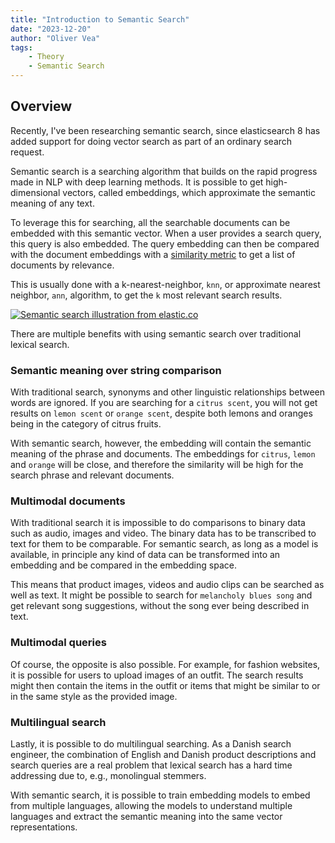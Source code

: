 ```yaml
---
title: "Introduction to Semantic Search"
date: "2023-12-20"
author: "Oliver Vea"
tags:
    - Theory
    - Semantic Search
---
```


## Overview

Recently, I've been researching semantic search, since elasticsearch 8 has added support for doing vector search as part of an ordinary search request.

Semantic search is a searching algorithm that builds on the rapid progress made in NLP with deep learning methods. It is possible to get high-dimensional vectors, called embeddings, which approximate the semantic meaning of any text.

To leverage this for searching, all the searchable documents can be embedded with this semantic vector. When a user provides a search query, this query is also embedded. The query embedding can then be compared with the document embeddings with a [similarity metric](https://www.elastic.co/guide/en/elasticsearch/reference/current/dense-vector.html#dense-vector-similarity) to get a list of documents by relevance.

This is usually done with a k-nearest-neighbor, `knn`, or approximate nearest neighbor, `ann`, algorithm, to get the `k` most relevant search results.

[![Semantic search illustration from elastic.co](https://images.contentstack.io/v3/assets/bltefdd0b53724fa2ce/bltf137a833984d3581/63728faba32209106e8b0b72/vector-search-diagram.png)](https://www.elastic.co/what-is/semantic-search)

There are multiple benefits with using semantic search over traditional lexical search.

### Semantic meaning over string comparison

With traditional search, synonyms and other linguistic relationships between words are ignored. If you are searching for a `citrus scent`, you will not get results on `lemon scent` or `orange scent`, despite both lemons and oranges being in the category of citrus fruits.

With semantic search, however, the embedding will contain the semantic meaning of the phrase and documents. The embeddings for `citrus`, `lemon` and `orange` will be close, and therefore the similarity will be high for the search phrase and relevant documents.

### Multimodal documents

With traditional search it is impossible to do comparisons to binary data such as audio, images and video. The binary data has to be transcribed to text for them to be comparable. For semantic search, as long as a model is available, in principle any kind of data can be transformed into an embedding and be compared in the embedding space.

This means that product images, videos and audio clips can be searched as well as text. It might be possible to search for `melancholy blues song` and get relevant song suggestions, without the song ever being described in text.

### Multimodal queries

Of course, the opposite is also possible. For example, for fashion websites, it is possible for users to upload images of an outfit. The search results might then contain the items in the outfit or items that might be similar to or in the same style as the provided image.

### Multilingual search

Lastly, it is possible to do multilingual searching. As a Danish search engineer, the combination of English and Danish product descriptions and search queries are a real problem that lexical search has a hard time addressing due to, e.g., monolingual stemmers.

With semantic search, it is possible to train embedding models to embed from multiple languages, allowing the models to understand multiple languages and extract the semantic meaning into the same vector representations.
